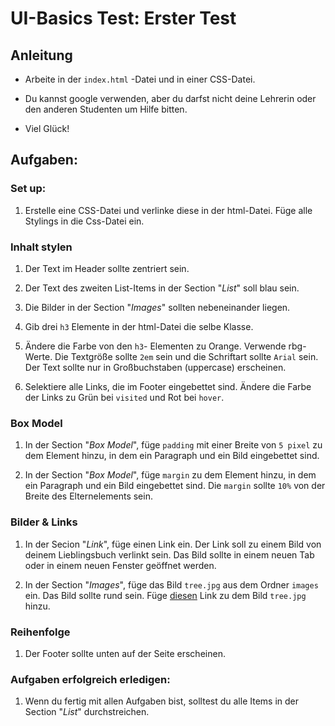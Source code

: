 # UI-Basics Test: Erster Test
## Anleitung

* Arbeite in der `index.html` -Datei und in einer CSS-Datei.

* Du kannst google verwenden, aber du darfst nicht deine Lehrerin oder den anderen Studenten um Hilfe bitten.

* Viel Glück! 

## Aufgaben:
### Set up:
1. Erstelle eine CSS-Datei und verlinke diese in der html-Datei. Füge alle Stylings in die Css-Datei ein.


### Inhalt stylen 
1. Der Text im Header sollte zentriert sein.

2. Der Text des zweiten List-Items  in der Section  "_List_" soll blau sein.

3. Die Bilder in der Section "_Images_" sollten nebeneinander liegen.

4. Gib drei `h3` Elemente in der html-Datei die selbe Klasse.

5. Ändere die Farbe von den `h3`- Elementen zu Orange. Verwende rbg-Werte. Die Textgröße sollte `2em` sein und die Schriftart sollte `Arial` sein. Der Text sollte nur in Großbuchstaben (uppercase) erscheinen.

6. Selektiere alle Links, die im Footer eingebettet sind. Ändere die Farbe der Links zu Grün bei `visited` und Rot bei `hover`.

### Box Model 
1. In der Section "_Box Model_", füge `padding` mit einer Breite von `5 pixel` zu dem Element hinzu, in dem ein Paragraph und ein Bild eingebettet sind.

2. In der Section "_Box Model_", füge `margin` zu dem Element hinzu, in dem ein Paragraph und ein Bild eingebettet sind. Die `margin` sollte `10%` von der Breite des Elternelements sein.


### Bilder & Links 
1. In der Secion "_Link_", füge einen Link ein. Der Link soll zu einem Bild von deinem Lieblingsbuch verlinkt sein. Das Bild sollte in einem neuen Tab oder in einem neuen Fenster geöffnet werden. 

2. In  der Section "_Images_", füge  das Bild  `tree.jpg` aus dem Ordner `images` ein. Das Bild sollte rund sein. Füge [diesen](https://caseytrees.org/tree-species/) Link zu dem Bild `tree.jpg` hinzu.

### Reihenfolge
1. Der Footer sollte unten auf der Seite erscheinen.

### Aufgaben erfolgreich erledigen: 
1. Wenn du fertig  mit allen Aufgaben bist, solltest du alle Items in der Section "_List_" durchstreichen. 